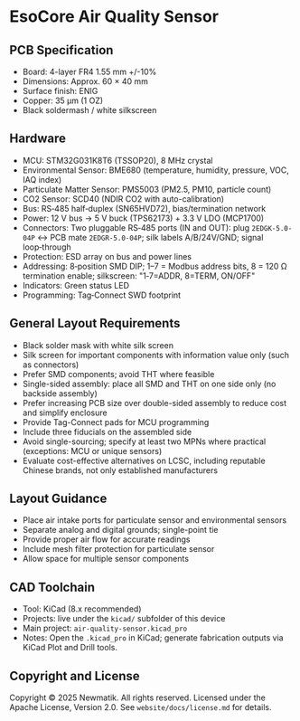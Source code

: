 # EsoCore Air Quality Sensor

## PCB Specification

- Board: 4-layer FR4 1.55 mm +/-10%
- Dimensions: Approx. 60 × 40 mm
- Surface finish: ENIG
- Copper: 35 µm (1 OZ)
- Black soldermash / white silkscreen

## Hardware

- MCU: STM32G031K8T6 (TSSOP20), 8 MHz crystal
- Environmental Sensor: BME680 (temperature, humidity, pressure, VOC, IAQ index)
- Particulate Matter Sensor: PMS5003 (PM2.5, PM10, particle count)
- CO2 Sensor: SCD40 (NDIR CO2 with auto-calibration)
- Bus: RS‑485 half‑duplex (SN65HVD72), bias/termination network
- Power: 12 V bus → 5 V buck (TPS62173) + 3.3 V LDO (MCP1700)
- Connectors: Two pluggable RS‑485 ports (IN and OUT): plug `2EDGK-5.0-04P` ↔ PCB mate `2EDGR-5.0-04P`; silk labels A/B/24V/GND; signal loop‑through
- Protection: ESD array on bus and power lines
- Addressing: 8‑position SMD DIP; 1–7 = Modbus address bits, 8 = 120 Ω termination enable; silkscreen: "1‑7=ADDR, 8=TERM, ON/OFF"
- Indicators: Green status LED
- Programming: Tag‑Connect SWD footprint

## General Layout Requirements

- Black solder mask with white silk screen
- Silk screen for important components with information value only (such as connectors)
- Prefer SMD components; avoid THT where feasible
- Single-sided assembly: place all SMD and THT on one side only (no backside assembly)
- Prefer increasing PCB size over double-sided assembly to reduce cost and simplify enclosure
- Provide Tag-Connect pads for MCU programming
- Include three fiducials on the assembled side
- Avoid single-sourcing; specify at least two MPNs where practical (exceptions: MCU or unique sensors)
- Evaluate cost-effective alternatives on LCSC, including reputable Chinese brands, not only established manufacturers

## Layout Guidance

- Place air intake ports for particulate sensor and environmental sensors
- Separate analog and digital grounds; single-point tie
- Provide proper air flow for accurate readings
- Include mesh filter protection for particulate sensor
- Allow space for multiple sensor components

## CAD Toolchain

- Tool: KiCad (8.x recommended)
- Projects: live under the `kicad/` subfolder of this device
- Main project: `air-quality-sensor.kicad_pro`
- Notes: Open the `.kicad_pro` in KiCad; generate fabrication outputs via KiCad Plot and Drill tools.

## Copyright and License

Copyright © 2025 Newmatik. All rights reserved.
Licensed under the Apache License, Version 2.0. See `website/docs/license.md` for details.
